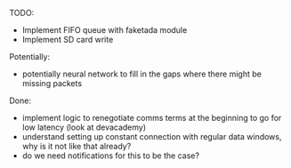 TODO:

- Implement FIFO queue with faketada module
- Implement SD card write

Potentially:

- potentially neural network to fill in the gaps where there might be missing packets

Done:

- implement logic to renegotiate comms terms at the beginning to go for low latency (look at devacademy)
- understand setting up constant connection with regular data windows, why is it not like that already?
- do we need notifications for this to be the case?
